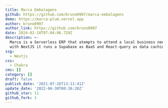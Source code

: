 ```yaml
---
title: Marca Embalagens
github: https://github.com/bruno0907/marca-embalagens
demo: https://marca-plum.vercel.app
author: bruno0907
author_link: https://github.com/bruno0907
date: 2024-02-18T07:04:06.729Z
description: >-
  Marca is a Serverless ERP that atempts to attend a local business needs. Made
  with NextJS it runs a Supabase as BaaS and React-query as data caching.
ssg:
  - Nextjs
css:
  - Chakra
cms: []
category: []
draft: false
publish_date: '2021-07-26T13:11:41Z'
update_date: '2022-06-30T00:36:28Z'
github_star: 11
github_fork: 1
---
```

